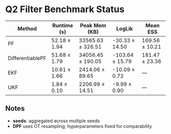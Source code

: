 # Q2 Filter Benchmark Status

| Method | Runtime (s) | Peak Mem (KB) | LogLik | Mean ESS |
| --- | --- | --- | --- | --- |
| PF | 52.18 ± 1.94 | 33565.63 ± 326.51 | -30.33 ± 14.50 | 169.56 ± 10.21 |
| DifferentiablePF | 51.68 ± 1.79 | 34056.45 ± 190.05 | -103.64 ± 15.79 | 181.47 ± 23.36 |
| EKF | 10.61 ± 1.66 | 2414.06 ± 89.65 | -10.09 ± 0.72 | — |
| UKF | 1.84 ± 0.10 | 2206.99 ± 14.51 | -9.99 ± 0.90 | — |

## Notes
- **seeds**: aggregated across multiple seeds
- **DPF** uses OT resampling; hyperparameters fixed for comparability
